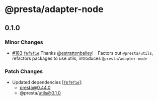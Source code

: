 # @presta/adapter-node

## 0.1.0

### Minor Changes

- [#183](https://github.com/sure-thing/presta/pull/183) [`f6f9f1e`](https://github.com/sure-thing/presta/commit/f6f9f1eefd9636a2818badf4518757145e1510d1) Thanks [@estrattonbailey](https://github.com/estrattonbailey)! - Factors out `@presta/utils`, refactors packages to use utils, introduces `@presta/adapter-node`

### Patch Changes

- Updated dependencies [[`f6f9f1e`](https://github.com/sure-thing/presta/commit/f6f9f1eefd9636a2818badf4518757145e1510d1)]:
  - presta@0.44.0
  - @presta/utils@0.1.0
